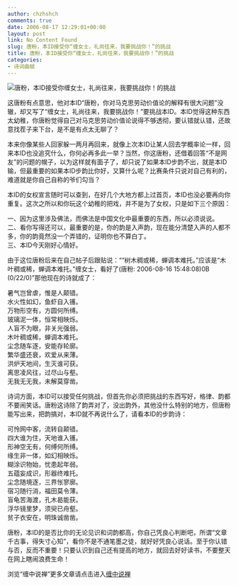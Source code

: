 ```yaml
---
author: chzhshch
comments: true
date: 2006-08-17 12:29:01+00:00
layout: post
link: No Content Found
slug: 唐粉，本ID接受你“缠女士，礼尚往来，我要挑战你！”的挑战
title: 唐粉，本ID接受你“缠女士，礼尚往来，我要挑战你！”的挑战
categories:
- 诗词曲赋
---
```


			

                                                                    

![唐粉，本ID接受你缠女士，礼尚往来，我要挑战你！的挑战](http://simg.sinajs.cn/blog7style/images/common/sg_trans.gif)

                                                                    

                                                                    

 这唐粉有点意思，他对本ID“唐粉，你对马克思劳动价值论的解释有很大问题”没辙，却又写了“缠女士，礼尚往来，我要挑战你！”要挑战本ID。本ID觉得这种东西太幼稚，你唐粉觉得自己对马克思劳动价值论说得不够透彻，要认错就认错，还故意找茬子来下台，是不是有点太无聊了？  
  
  本来你像某些人回家躲一两月再回来，就像上次本ID让某人回去学概率论一样，回来本ID也没追究什么，你何必再多此一举？当然，你这唐粉，还借着回答“不是网友”的问题的幌子，以为这样就有面子了，却只说了如果本ID步韵不出，就是本ID输，但最重要的如果本ID步韵比你好，又算什么呢？比赛条件只说对自己有利的，难道就是你自己自称的爷们勾当？  
  
  本ID的女权宣言随时可以查到，在好几个大地方都上过首页，本ID也没必要再向你重复。这次之所以和你玩这个幼稚的把戏，并不是为了女权，只是如下三个原因：  
  
一、因为这里涉及佛法，而佛法是中国文化中最重要的东西，所以必须说说。  
二、看你写得还可以，最重要的是，你的韵是入声韵，现在能分清楚入声的人都不多，你的韵竟然没一个弄错的，证明你也不算白丁。  
三、本ID今天刚好心情好。  
  
   由于这位唐粉后来在自己帖子后跟贴说：““树木稠或稀，蝉调本难托。”应该是“木叶稠或稀，蝉调本难托。”缠女士，看好了(唐粉: 2006-08-16 15:48:08)0B (0/22/0)”那他现在的诗就成了：

  
暑气岂曾虐，惟是人颠错。  
水火性如幻，鱼虾自入镬。  
万物形空有，方圆何所缚。  
玻璃泥一体，恒常相映烁。  
人盲不为眼，非关光强弱。  
木叶稠或稀，蝉调本难托。  
尘念随车逐，安能存轮廓。  
繁华盛还衰，欢爱从来薄。  
洪炉天地间，生灭谁可获。  
离思凌风往，过尽山与壑。  
无我无无我，未解莫穿凿。  
  
   诗词方面，本ID可以接受任何挑战，但首先你必须把挑战的东西写好，格律、韵都不要闹笑话。唐粉这诗除了韵弄对了，没出韵外，其他没什么特别的地方，但唐粉能写出来，把韵搞对，本ID就不再说什么了，请看本ID的步韵诗：  
  
可怜网中客，流转自颠错。  
四大谁为住，天地谁入镬。  
形神空无有，何缚何所缚。  
缘生非一体，如幻相映烁。  
糊涂识物始，忧患起年弱。  
五蕴妄成识，形器终难托。  
尘念随境逐，三界怅寥廓。  
宿习随行消，福田莫令薄。  
盲龟苦海渡，孔木曷能获。  
浮华镜里梦，须臾已舟壑。  
贫子衣安在，明珠诚凿凿。  
  
   唐粉，本ID的是否比你的无论见识和词韵都高，你自己凭良心判断吧，所谓“文章千古事，得失寸心知”，看你不是不通笔墨之徒，就好好凭良心说话。至于你认错与否，反而不重要！只要认识到自己还有提高的地方，就回去好好读书，不要整天在网上瞎闹浪费生命！

浏览“缠中说禅”更多文章请点击进入[缠中说禅](http://blog.sina.com.cn/m/chzhshch)
